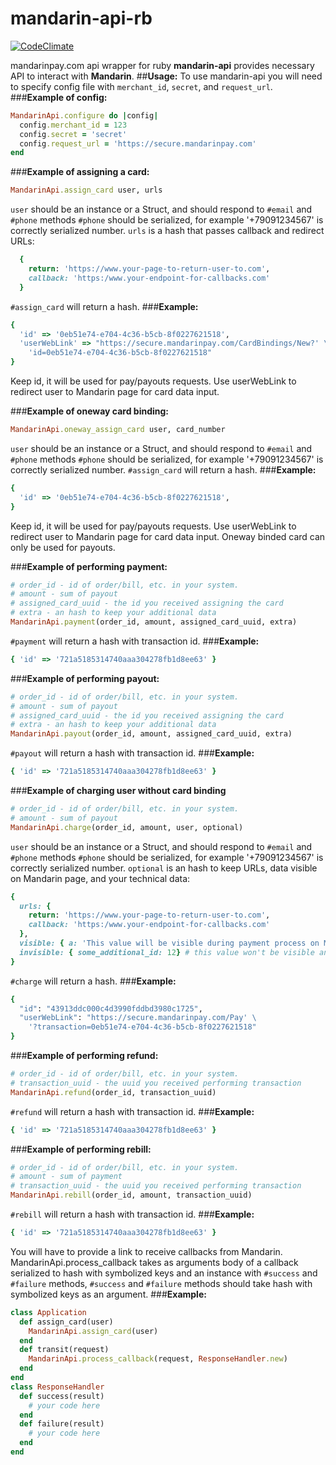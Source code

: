 # mandarin-api-rb
[![CodeClimate](https://codeclimate.com/github/vbogaevsky/mandarin-api-rb/badges/gpa.svg)](https://codeclimate.com/github/vbogaevsky/mandarin-api-rb)

mandarinpay.com api wrapper for ruby
**mandarin-api** provides necessary API to interact with **Mandarin**.
##**Usage:**
To use mandarin-api you will need to specify config file with `merchant_id`, `secret`, and `request_url`.
###**Example of config:**
```ruby
MandarinApi.configure do |config|
  config.merchant_id = 123
  config.secret = 'secret'
  config.request_url = 'https://secure.mandarinpay.com'
end
```



###**Example of assigning a card:**
```ruby
MandarinApi.assign_card user, urls
```
`user` should be an instance or a Struct, and should respond to `#email` and `#phone` methods
`#phone` should be serialized, for example '+79091234567' is correctly serialized number.
`urls` is a hash that passes callback and redirect URLs:
```ruby
  {
    return: 'https://www.your-page-to-return-user-to.com',
    callback: 'https:/www.your-endpoint-for-callbacks.com'
  }
```
`#assign_card` will return a hash.
###**Example:**
```ruby
{
  'id' => '0eb51e74-e704-4c36-b5cb-8f0227621518',
  'userWebLink' => "https://secure.mandarinpay.com/CardBindings/New?' \
    'id=0eb51e74-e704-4c36-b5cb-8f0227621518"
}
```
Keep id, it will be used for pay/payouts requests. Use userWebLink to redirect user to Mandarin page for card data input.



###**Example of oneway card binding:**
```ruby
MandarinApi.oneway_assign_card user, card_number
```
`user` should be an instance or a Struct, and should respond to `#email` and `#phone` methods
`#phone` should be serialized, for example '+79091234567' is correctly serialized number.
`#assign_card` will return a hash.
###**Example:**
```ruby
{
  'id' => '0eb51e74-e704-4c36-b5cb-8f0227621518',
}
```
Keep id, it will be used for pay/payouts requests. Use userWebLink to redirect user to Mandarin page for card data input.
Oneway binded card can only be used for payouts.



###**Example of performing payment:**
```ruby
# order_id - id of order/bill, etc. in your system.
# amount - sum of payout
# assigned_card_uuid - the id you received assigning the card
# extra - an hash to keep your additional data
MandarinApi.payment(order_id, amount, assigned_card_uuid, extra)
```
`#payment` will return a hash with transaction id.
###**Example:**
```ruby
{ 'id' => '721a5185314740aaa304278fb1d8ee63' }
```



###**Example of performing payout:**
```ruby
# order_id - id of order/bill, etc. in your system.
# amount - sum of payout
# assigned_card_uuid - the id you received assigning the card
# extra - an hash to keep your additional data
MandarinApi.payout(order_id, amount, assigned_card_uuid, extra)
```
`#payout` will return a hash with transaction id.
###**Example:**
```ruby
{ 'id' => '721a5185314740aaa304278fb1d8ee63' }
```



###**Example of charging user without card binding**
```ruby
# order_id - id of order/bill, etc. in your system.
# amount - sum of payout
MandarinApi.charge(order_id, amount, user, optional)
```
`user` should be an instance or a Struct, and should respond to `#email` and `#phone` methods
`#phone` should be serialized, for example '+79091234567' is correctly serialized number.
`optional` is an hash to keep URLs, data visible on Mandarin page, and your technical data:
```ruby
{
  urls: {
    return: 'https://www.your-page-to-return-user-to.com',
    callback: 'https:/www.your-endpoint-for-callbacks.com'
  },
  visible: { a: 'This value will be visible during payment process on Mandarin page' },
  invisible: { some_additional_id: 12} # this value won't be visible and will be returned in callback
}
```
`#charge` will return a hash.
###**Example:**
```ruby
{
  "id": "43913ddc000c4d3990fddbd3980c1725",
  "userWebLink": "https://secure.mandarinpay.com/Pay' \
    '?transaction=0eb51e74-e704-4c36-b5cb-8f0227621518"
}
```



###**Example of performing refund:**
```ruby
# order_id - id of order/bill, etc. in your system.
# transaction_uuid - the uuid you received performing transaction
MandarinApi.refund(order_id, transaction_uuid)
```
`#refund` will return a hash with transaction id.
###**Example:**
```ruby
{ 'id' => '721a5185314740aaa304278fb1d8ee63' }
```



###**Example of performing rebill:**
```ruby
# order_id - id of order/bill, etc. in your system.
# amount - sum of payment
# transaction_uuid - the uuid you received performing transaction
MandarinApi.rebill(order_id, amount, transaction_uuid)
```
`#rebill` will return a hash with transaction id.
###**Example:**
```ruby
{ 'id' => '721a5185314740aaa304278fb1d8ee63' }
```



You will have to provide a link to receive callbacks from Mandarin.
MandarinApi.process_callback takes as arguments body of a callback serialized
to hash with symbolized keys and an instance with `#success` and `#failure` methods,
`#success` and `#failure` methods should take hash with symbolized keys as an argument.
###**Example:**
```ruby
class Application
  def assign_card(user)
    MandarinApi.assign_card(user)
  end
  def transit(request)
    MandarinApi.process_callback(request, ResponseHandler.new)
  end
end
class ResponseHandler
  def success(result)
    # your code here
  end
  def failure(result)
    # your code here
  end
end
```
